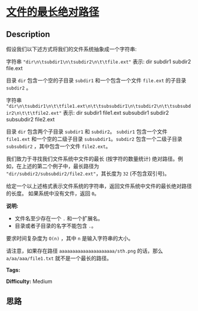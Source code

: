 # [文件的最长绝对路径][title]

## Description

假设我们以下述方式将我们的文件系统抽象成一个字符串:

字符串 `"dir\n\tsubdir1\n\tsubdir2\n\t\tfile.ext"` 表示:
            dir        subdir1        subdir2            file.ext    

目录 `dir` 包含一个空的子目录 `subdir1` 和一个包含一个文件 `file.ext` 的子目录 `subdir2` 。

字符串
`"dir\n\tsubdir1\n\t\tfile1.ext\n\t\tsubsubdir1\n\tsubdir2\n\t\tsubsubdir2\n\t\t\tfile2.ext"`
表示:
            dir        subdir1            file1.ext            subsubdir1        subdir2            subsubdir2                file2.ext    

目录 `dir` 包含两个子目录 `subdir1` 和 `subdir2`。 `subdir1` 包含一个文件 `file1.ext`
和一个空的二级子目录 `subsubdir1`。`subdir2` 包含一个二级子目录 `subsubdir2` ，其中包含一个文件
`file2.ext`。

我们致力于寻找我们文件系统中文件的最长 (按字符的数量统计) 绝对路径。例如，在上述的第二个例子中，最长路径为
`"dir/subdir2/subsubdir2/file2.ext"`，其长度为 `32` (不包含双引号)。

给定一个以上述格式表示文件系统的字符串，返回文件系统中文件的最长绝对路径的长度。 如果系统中没有文件，返回 `0`。

**说明:**

  * 文件名至少存在一个 `.` 和一个扩展名。
  * 目录或者子目录的名字不能包含 `.`。

要求时间复杂度为 `O(n)` ，其中 `n` 是输入字符串的大小。

请注意，如果存在路径 `aaaaaaaaaaaaaaaaaaaaa/sth.png` 的话，那么  `a/aa/aaa/file1.txt`
就不是一个最长的路径。


**Tags:** 

**Difficulty:** Medium

## 思路

[title]: https://leetcode-cn.com/problems/longest-absolute-file-path
